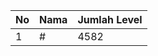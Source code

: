 | No | Nama            | Jumlah Level |
|----|-----------------|--------------|
| 1  | #    |    4582        |
